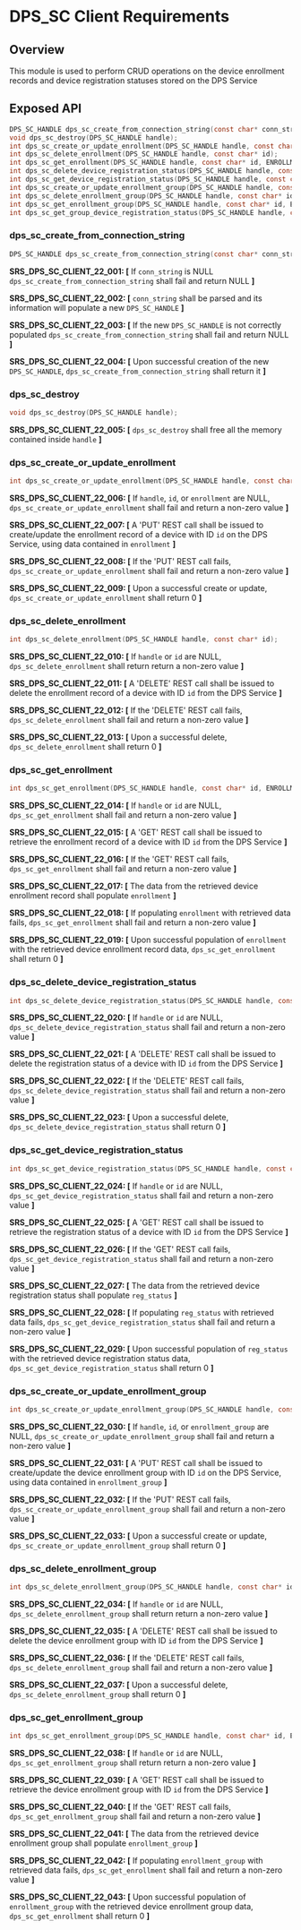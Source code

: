 # DPS_SC Client Requirements

## Overview

This module is used to perform CRUD operations on the device enrollment records and device registration statuses stored on the DPS Service

## Exposed API

```c
DPS_SC_HANDLE dps_sc_create_from_connection_string(const char* conn_string);
void dps_sc_destroy(DPS_SC_HANDLE handle);
int dps_sc_create_or_update_enrollment(DPS_SC_HANDLE handle, const char* id, const ENROLLMENT* enrollment);
int dps_sc_delete_enrollment(DPS_SC_HANDLE handle, const char* id);
int dps_sc_get_enrollment(DPS_SC_HANDLE handle, const char* id, ENROLLMENT* enrollment);
int dps_sc_delete_device_registration_status(DPS_SC_HANDLE handle, const char* id);
int dps_sc_get_device_registration_status(DPS_SC_HANDLE handle, const char* id, DEVICE_REGISTRATION_STATUS* reg_status);
int dps_sc_create_or_update_enrollment_group(DPS_SC_HANDLE handle, const char* id, const ENROLLMENT_GROUP* enrollment_group);
int dps_sc_delete_enrollment_group(DPS_SC_HANDLE handle, const char* id);
int dps_sc_get_enrollment_group(DPS_SC_HANDLE handle, const char* id, ENROLLMENT_GROUP* enrollment_group);
int dps_sc_get_group_device_registration_status(DPS_SC_HANDLE handle, const char* id);
```

### dps_sc_create_from_connection_string

```c
DPS_SC_HANDLE dps_sc_create_from_connection_string(const char* conn_string);
```

**SRS_DPS_SC_CLIENT_22_001: [** If `conn_string` is NULL `dps_sc_create_from_connection_string` shall fail and return NULL **]**

**SRS_DPS_SC_CLIENT_22_002: [** `conn_string` shall be parsed and its information will populate a new `DPS_SC_HANDLE` **]**

**SRS_DPS_SC_CLIENT_22_003: [** If the new `DPS_SC_HANDLE` is not correctly populated `dps_sc_create_from_connection_string` shall fail and return NULL **]**

**SRS_DPS_SC_CLIENT_22_004: [** Upon successful creation of the new `DPS_SC_HANDLE`, `dps_sc_create_from_connection_string` shall return it **]**


### dps_sc_destroy

```c
void dps_sc_destroy(DPS_SC_HANDLE handle);
```

**SRS_DPS_SC_CLIENT_22_005: [** `dps_sc_destroy` shall free all the memory contained inside `handle` **]**


### dps_sc_create_or_update_enrollment

```c
int dps_sc_create_or_update_enrollment(DPS_SC_HANDLE handle, const char* id, const ENROLLMENT* enrollment);
```

**SRS_DPS_SC_CLIENT_22_006: [** If `handle`, `id`, or `enrollment` are NULL, `dps_sc_create_or_update_enrollment` shall fail and return a non-zero value **]**

**SRS_DPS_SC_CLIENT_22_007: [** A 'PUT' REST call shall be issued to create/update the enrollment record of a device with ID `id` on the DPS Service, using data contained in `enrollment` **]**

**SRS_DPS_SC_CLIENT_22_008: [** If the 'PUT' REST call fails, `dps_sc_create_or_update_enrollment` shall fail and return a non-zero value **]**

**SRS_DPS_SC_CLIENT_22_009: [** Upon a successful create or update, `dps_sc_create_or_update_enrollment` shall return 0 **]**


### dps_sc_delete_enrollment

```c
int dps_sc_delete_enrollment(DPS_SC_HANDLE handle, const char* id);
```

**SRS_DPS_SC_CLIENT_22_010: [** If `handle` or `id` are NULL, `dps_sc_delete_enrollment` shall return return a non-zero value **]**

**SRS_DPS_SC_CLIENT_22_011: [** A 'DELETE' REST call shall be issued to delete the enrollment record of a device with ID `id` from the DPS Service **]**

**SRS_DPS_SC_CLIENT_22_012: [** If the 'DELETE' REST call fails, `dps_sc_delete_enrollment` shall fail and return a non-zero value **]**

**SRS_DPS_SC_CLIENT_22_013: [** Upon a successful delete, `dps_sc_delete_enrollment` shall return 0 **]**


### dps_sc_get_enrollment

```c
int dps_sc_get_enrollment(DPS_SC_HANDLE handle, const char* id, ENROLLMENT* enrollment);
```

**SRS_DPS_SC_CLIENT_22_014: [** If `handle` or `id` are NULL, `dps_sc_get_enrollment` shall fail and return a non-zero value **]**

**SRS_DPS_SC_CLIENT_22_015: [** A 'GET' REST call shall be issued to retrieve the enrollment record of a device with ID `id` from the DPS Service **]**

**SRS_DPS_SC_CLIENT_22_016: [** If the 'GET' REST call fails, `dps_sc_get_enrollment` shall fail and return a non-zero value **]**

**SRS_DPS_SC_CLIENT_22_017: [** The data from the retrieved device enrollment record shall populate `enrollment` **]**

**SRS_DPS_SC_CLIENT_22_018: [** If populating `enrollment` with retrieved data fails, `dps_sc_get_enrollment` shall fail and return a non-zero value **]**

**SRS_DPS_SC_CLIENT_22_019: [** Upon successful population of `enrollment` with the retrieved device enrollment record data, `dps_sc_get_enrollment` shall return 0 **]** 


### dps_sc_delete_device_registration_status

```c
int dps_sc_delete_device_registration_status(DPS_SC_HANDLE handle, const char* id);
```

**SRS_DPS_SC_CLIENT_22_020: [** If `handle` or `id` are NULL, `dps_sc_delete_device_registration_status` shall fail and return a non-zero value **]**

**SRS_DPS_SC_CLIENT_22_021: [** A 'DELETE' REST call shall be issued to delete the registration status of a device with ID `id` from the DPS Service **]**

**SRS_DPS_SC_CLIENT_22_022: [** If the 'DELETE' REST call fails, `dps_sc_delete_device_registration_status` shall fail and return a non-zero value **]**

**SRS_DPS_SC_CLIENT_22_023: [** Upon a successful delete, `dps_sc_delete_device_registration_status` shall return 0 **]**


### dps_sc_get_device_registration_status

```c
int dps_sc_get_device_registration_status(DPS_SC_HANDLE handle, const char* id, DEVICE_REGISTRATION_STATUS* reg_status);
```

**SRS_DPS_SC_CLIENT_22_024: [** If `handle` or `id` are NULL, `dps_sc_get_device_registration_status` shall fail and return a non-zero value **]**

**SRS_DPS_SC_CLIENT_22_025: [** A 'GET' REST call shall be issued to retrieve the registration status of a device with ID `id` from the DPS Service **]**

**SRS_DPS_SC_CLIENT_22_026: [** If the 'GET' REST call fails, `dps_sc_get_device_registration_status` shall fail and return a non-zero value **]**

**SRS_DPS_SC_CLIENT_22_027: [** The data from the retrieved device registration status shall populate `reg_status` **]**

**SRS_DPS_SC_CLIENT_22_028: [** If populating `reg_status` with retrieved data fails, `dps_sc_get_device_registration_status` shall fail and return a non-zero value **]**

**SRS_DPS_SC_CLIENT_22_029: [** Upon successful population of `reg_status` with the retrieved device registration status data, `dps_sc_get_device_registration_status` shall return 0 **]**


### dps_sc_create_or_update_enrollment_group

```c
int dps_sc_create_or_update_enrollment_group(DPS_SC_HANDLE handle, const char* id, const ENROLLMENT_GROUP* enrollment_group);
```

**SRS_DPS_SC_CLIENT_22_030: [** If `handle`, `id`, or `enrollment_group` are NULL, `dps_sc_create_or_update_enrollment_group` shall fail and return a non-zero value **]**

**SRS_DPS_SC_CLIENT_22_031: [** A 'PUT' REST call shall be issued to create/update the device enrollment group with ID `id` on the DPS Service, using data contained in `enrollment_group` **]**

**SRS_DPS_SC_CLIENT_22_032: [** If the 'PUT' REST call fails, `dps_sc_create_or_update_enrollment_group` shall fail and return a non-zero value **]**

**SRS_DPS_SC_CLIENT_22_033: [** Upon a successful create or update, `dps_sc_create_or_update_enrollment_group` shall return 0 **]**


### dps_sc_delete_enrollment_group

```c
int dps_sc_delete_enrollment_group(DPS_SC_HANDLE handle, const char* id);
```

**SRS_DPS_SC_CLIENT_22_034: [** If `handle` or `id` are NULL, `dps_sc_delete_enrollment_group` shall return return a non-zero value **]**

**SRS_DPS_SC_CLIENT_22_035: [** A 'DELETE' REST call shall be issued to delete the device enrollment group with ID `id` from the DPS Service **]**

**SRS_DPS_SC_CLIENT_22_036: [** If the 'DELETE' REST call fails, `dps_sc_delete_enrollment_group` shall fail and return a non-zero value **]**

**SRS_DPS_SC_CLIENT_22_037: [** Upon a successful delete, `dps_sc_delete_enrollment_group` shall return 0 **]**


### dps_sc_get_enrollment_group

```c
int dps_sc_get_enrollment_group(DPS_SC_HANDLE handle, const char* id, ENROLLMENT_GROUP* enrollment_group);
```

**SRS_DPS_SC_CLIENT_22_038: [** If `handle` or `id` are NULL, `dps_sc_get_enrollment_group` shall return return a non-zero value **]**

**SRS_DPS_SC_CLIENT_22_039: [** A 'GET' REST call shall be issued to retrieve the device enrollment group with ID `id` from the DPS Service **]**

**SRS_DPS_SC_CLIENT_22_040: [** If the 'GET' REST call fails, `dps_sc_get_enrollment_group` shall fail and return a non-zero value **]**

**SRS_DPS_SC_CLIENT_22_041: [** The data from the retrieved device enrollment group shall populate `enrollment_group` **]**

**SRS_DPS_SC_CLIENT_22_042: [** If populating `enrollment_group` with retrieved data fails, `dps_sc_get_enrollment` shall fail and return a non-zero value **]**

**SRS_DPS_SC_CLIENT_22_043: [** Upon successful population of `enrollment_group` with the retrieved device enrollment group data, `dps_sc_get_enrollment` shall return 0 **]** 